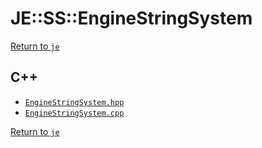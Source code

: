 # JE::SS::EngineStringSystem

[Return to `je`](/docs/je.md)

## C++

- [`EngineStringSystem.hpp`](/src/je/EngineStringSystem.hpp)
- [`EngineStringSystem.cpp`](/src/je/EngineStringSystem.cpp)

[Return to `je`](/docs/je.md)
